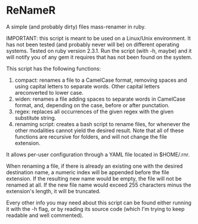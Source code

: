 # ReNameR
A simple (and probably dirty) files mass-renamer in ruby.

IMPORTANT: this script is meant to be used on a Linux/Unix environment. It has
not been tested (and probably never will be) on different operating systems.
Tested on ruby version 2.3.1.
Run the script (with -h, maybe) and it will notify you of any gem it requires 
that has not been found on the system.

This script has the following functions:
 1. compact: renames a file to a CamelCase format, removing spaces and using
      capital letters to separate words. Other capital letters areconverted to
      lower case.
 2. widen: renames a file adding spaces to separate words in CamelCase format,
      and, depending on the case, before or after punctation.
 3. regex: replaces all occurrences of the given regex with the given 
      substitute string.
 4. renaming script: creates a bash script to rename files, for whenever the
      other modalities cannot yield the desired result.
Note that all of these functions are recursive for folders, and will not change
the file extension.

It allows per-user configuration through a YAML file located in $HOME/.rnr.

When renaming a file, if there is already an existing one with the desired 
destination name, a numeric index will be appended before the file extension.
If the resulting new name would be empty, the file will not be renamed at all.
If the new file name would exceed 255 characters minus the extension's length,
it will be truncated.

Every other info you may need about this script can be found either running it
with the -h flag, or by reading its source code (which I'm trying to keep
readable and well commented).

